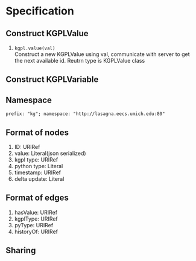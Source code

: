 # Specification

## Construct KGPLValue

1. `kgpl.value(val)`  
    Construct a new KGPLValue using val, communicate with server to get the next available id. Reutrn type is KGPLValue class

## Construct KGPLVariable

## Namespace

`prefix: "kg"; namespace: "http://lasagna.eecs.umich.edu:80"`

## Format of nodes

1. ID: URIRef
2. value: Literal(json serialized)
3. kgpl type: URIRef
4. python type: Literal
5. timestamp: URIRef
6. delta update: Literal

## Format of edges

1. hasValue: URIRef
2. kgplType: URIRef
3. pyType: URIRef
4. historyOf: URIRef

## Sharing